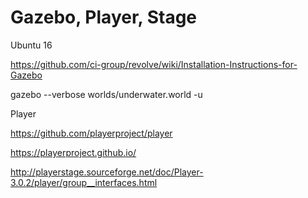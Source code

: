 # Gazebo, Player, Stage

Ubuntu 16

https://github.com/ci-group/revolve/wiki/Installation-Instructions-for-Gazebo

gazebo --verbose worlds/underwater.world -u

Player

https://github.com/playerproject/player

https://playerproject.github.io/

http://playerstage.sourceforge.net/doc/Player-3.0.2/player/group__interfaces.html


